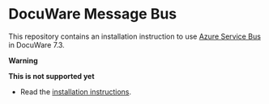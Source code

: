 # DocuWare Message Bus

This repository contains an installation instruction to use [Azure Service Bus](https://azure.microsoft.com/en-us/services/service-bus/) in DocuWare 7.3.

**Warning**

**This is not supported yet**

- Read the [installation instructions](./install-servicebus.md).
